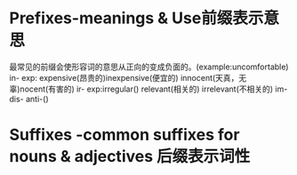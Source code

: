 # Prefixes-meanings & Use前缀表示意思
最常见的前缀会使形容词的意思从正向的变成负面的。(example:uncomfortable)
in-
exp: expensive(昂贵的)inexpensive(便宜的) innocent(天真，无辜)nocent(有害的)
ir-
exp:irregular() relevant(相关的) irrelevant(不相关的)
im-
dis-
anti-()
# Suffixes -common suffixes for nouns & adjectives 后缀表示词性
